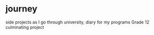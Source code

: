 # journey
side projects as I go through university, diary for my programs 
Grade 12 culminating project
